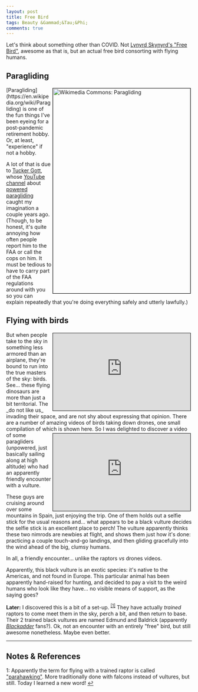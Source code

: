 ```yaml
---
layout: post
title: Free Bird
tags: Beauty &Gammad;&Tau;&Phi;
comments: true
---
```


Let's think about something other than COVID.  Not 
[Lynyrd Skynyrd's "Free Bird"](https://www.youtube.com/watch?v=D0W1v0kOELA), awesome
as that is, but an actual free bird consorting with flying humans.  

## Paragliding  

<img src="{{ site.baseurl }}/images/2021-03-25-free-bird-paragliding.jpg" width="373" height="556" alt="Wikimedia Commons: Paragliding" title="Wikimedia Commons: Paragliding" style="float: right; margin: 3px 3px 3px 3px; border: 1px solid #000000;">
[Paragliding](https://en.wikipedia.org/wiki/Paragliding) is one of the fun things I've
been eyeing for a post-pandemic retirement hobby.  Or, at least, "experience" if not a
hobby.  

A lot of that is due to [Tucker Gott](https://tuckergott.com/), whose
[YouTube channel]((https://www.youtube.com/channel/UCASjdyu0y8XQ9qJnqxsKHnQ)) about
[powered paragliding](https://en.wikipedia.org/wiki/Powered_paragliding)
caught my imagination a couple years ago.  (Though, to be honest, it's quite annoying
how often people report him to the FAA or call the cops on him.  It must be tedious to
have to carry part of the FAA regulations around with you so you can explain repeatedly
that you're doing everything safely and utterly lawfully.)  


## Flying with birds  

<iframe width="373" height="210" src="https://www.youtube.com/embed/BQLNxjUrCuU" allow="accelerometer; encrypted-media; gyroscope; picture-in-picture" allowfullscreen style="float: right; margin: 3px 3px 3px 3px; border: 1px solid #000000;"></iframe>
But when people take to the sky in something less armored than an airplane, they're bound
to run into the true masters of the sky: birds.  See&hellip; these flying dinosaurs are
more than just a bit territorial.  The _do not like us_ invading their space, and are not
shy about expressing that opinion.  There are a number of amazing videos of birds taking
down drones, one small compilation of which is shown here.  

<iframe width="373" height="210" src="https://www.youtube.com/embed/6HeIiFkQzzo" allow="accelerometer; encrypted-media; gyroscope; picture-in-picture" allowfullscreen style="float: right; margin: 3px 3px 3px 3px; border: 1px solid #000000;"></iframe>
So I was delighted to discover a video of some paragliders (unpowered, just basically
sailing along at high altitude) who had an apparently friendly encounter with a vulture.  

These guys are cruising around over some mountains in Spain, just enjoying the trip.  One
of them holds out a selfie stick for the usual reasons and&hellip; what appears to be a
black vulture decides the selfie stick is an excellent place to perch!  The vulture
apparently thinks these two nimrods are newbies at flight, and shows them just how it's done:
practicing a couple touch-and-go landings, and then gliding gracefully into the wind ahead
of the big, clumsy humans.  

In all, a friendly encounter&hellip; unlike the raptors _vs_ drones videos.  

Apparently, this black vulture is an exotic species: it's native to the Americas, and not
found in Europe.  This particular animal has been apparently hand-raised for hunting, and
decided to pay a visit to the weird humans who look like they have&hellip; no visible
means of support, as the saying goes?  

__Later:__ I discovered this is a bit of a set-up.  <sup id="fn1a">[[1]](#fn1)</sup>
They have actually _trained_ raptors to come meet them in the sky, perch a bit, and then
return to base.  Their 2 trained black vultures are named Edmund and Baldrick (apparently
[_Blackadder_](https://en.wikipedia.org/wiki/Blackadder) fans?).  Ok, not an encounter with
an entirely "free" bird, but still awesome nonetheless.  Maybe even better.  

---

## Notes &amp; References  

<!--
<sup id="fn1a">[[1]](#fn1)</sup>
<a id="fn1">1</a>: [↩](#fn1a)  
-->

<a id="fn1">1</a>: Apparently the term for flying with a trained raptor is called ["parahawking"](http://www.parahawking.com/).  More traditionally done with falcons instead of vultures, but still.  Today I learned a new word!  [↩](#fn1a)  
